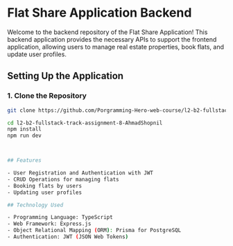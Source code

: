 # Flat Share Application Backend

Welcome to the backend repository of the Flat Share Application! This backend application provides the necessary APIs to support the frontend application, allowing users to manage real estate properties, book flats, and update user profiles.

## Setting Up the Application

### 1. Clone the Repository

```bash
git clone https://github.com/Porgramming-Hero-web-course/l2-b2-fullstack-track-assignment-8-AhmadShopnil.git

cd l2-b2-fullstack-track-assignment-8-AhmadShopnil
npm install
npm run dev



## Features

- User Registration and Authentication with JWT
- CRUD Operations for managing flats
- Booking flats by users
- Updating user profiles

## Technology Used

- Programming Language: TypeScript
- Web Framework: Express.js
- Object Relational Mapping (ORM): Prisma for PostgreSQL
- Authentication: JWT (JSON Web Tokens)
```
